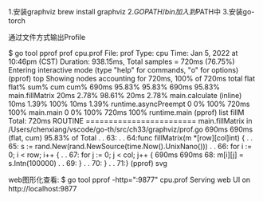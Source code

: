 1.安装graphviz
 brew install graphviz
2.$GOPATH/bin 加入到$PATH中
3.安装go-torch


通过文件方式输出Profile


$ go tool pprof prof cpu.prof
File: prof
Type: cpu
Time: Jan 5, 2022 at 10:46pm (CST)
Duration: 938.15ms, Total samples = 720ms (76.75%)
Entering interactive mode (type "help" for commands, "o" for options)
(pprof) top 
Showing nodes accounting for 720ms, 100% of 720ms total
      flat  flat%   sum%        cum   cum%
     690ms 95.83% 95.83%      690ms 95.83%  main.fillMatrix
      20ms  2.78% 98.61%       20ms  2.78%  main.calculate (inline)
      10ms  1.39%   100%       10ms  1.39%  runtime.asyncPreempt
         0     0%   100%      720ms   100%  main.main
         0     0%   100%      720ms   100%  runtime.main
(pprof) list fillM
Total: 720ms
ROUTINE ======================== main.fillMatrix in /Users/chenxiang/vscode/go-th/src/ch33/graphviz/prof.go
     690ms      690ms (flat, cum) 95.83% of Total
         .          .     63:
         .          .     64:func fillMatrix(m *[row][col]int) {
         .          .     65:   s := rand.New(rand.NewSource(time.Now().UnixNano()))
         .          .     66:   for i := 0; i < row; i++ {
         .          .     67:           for j := 0; j < col; j++ {
     690ms      690ms     68:                   m[i][j] = s.Intn(100000)
         .          .     69:           }
         .          .     70:   }
         .          .     71:}
(pprof) svg




web图形化查看:
$ go tool pprof -http=":9877" cpu.prof
Serving web UI on http://localhost:9877
